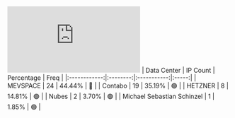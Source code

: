 ![Diagramm](https://github.com/111STAVR111/props/blob/main/Story/Decentralization/1/README.md)
| Data Center | IP Count | Percentage | Freq |
|:------------:|:--------:|:-----------:|:-----:|
| MEVSPACE | 24 | 44.44% | 🔴 |
| Contabo | 19 | 35.19% | 🟢 |
| HETZNER | 8 | 14.81% | 🟢 |
| Nubes | 2 | 3.70% | 🟢 |
| Michael Sebastian Schinzel | 1 | 1.85% | 🟢 |